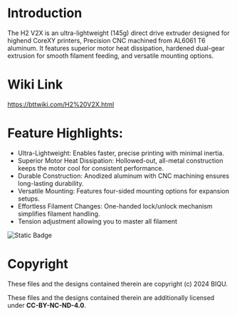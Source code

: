 # Introduction
The H2 V2X is an ultra-lightweight (145g) direct drive extruder designed for highend CoreXY printers, Precision CNC machined from AL6061 T6 aluminum. It features superior motor heat dissipation, hardened dual-gear extrusion for smooth filament feeding, and versatile mounting options.
# Wiki Link
https://bttwiki.com/H2%20V2X.html

# Feature Highlights:
* Ultra-Lightweight: Enables faster, precise printing with minimal inertia.
* Superior Motor Heat Dissipation: Hollowed-out, all-metal construction keeps the motor cool for consistent performance.
* Durable Construction: Anodized aluminum with CNC machining ensures long-lasting durability.
* Versatile Mounting: Features four-sided mounting options for expansion setups.
* Effortless Filament Changes: One-handed lock/unlock mechanism simplifies filament handling.
* Tension adjustment allowing you to master all filament




![Static Badge](https://img.shields.io/badge/License-CC_BY--NC--ND_4.0-GREEN)
# Copyright
These files and the designs contained therein are copyright (c) 2024 BIQU.

These files and the designs contained therein are additionally licensed under **CC-BY-NC-ND-4.0**.
